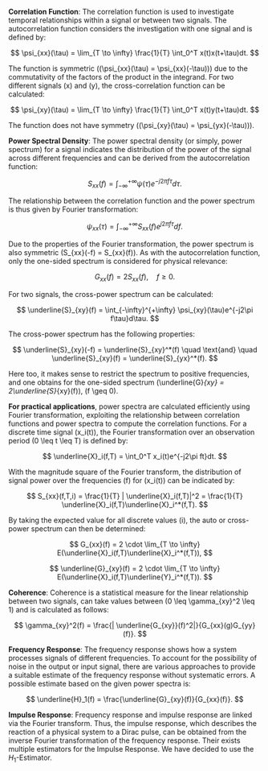 **Correlation Function**:
The correlation function is used to investigate temporal relationships within a signal or between two signals. The autocorrelation function considers the investigation with one signal and is defined by:

$$
\psi_{xx}(\tau) = \lim_{T \to \infty} \frac{1}{T} \int_0^T x(t)x(t+\tau)dt.
$$

The function is symmetric (\(\psi_{xx}(\tau) = \psi_{xx}(-\tau)\)) due to the commutativity of the factors of the product in the integrand. For two different signals \(x\) and \(y\), the cross-correlation function can be calculated:

$$
\psi_{xy}(\tau) = \lim_{T \to \infty} \frac{1}{T} \int_0^T x(t)y(t+\tau)dt.
$$

The function does not have symmetry (\(\psi_{xy}(\tau) = \psi_{yx}(-\tau)\)).

**Power Spectral Density**:
The power spectral density (or simply, power spectrum) for a signal indicates the distribution of the power of the signal across different frequencies and can be derived from the autocorrelation function:

$$
S_{xx}(f) = \int_{-\infty}^{+\infty} \psi(\tau)e^{-j2\pi f\tau}d\tau.
$$

The relationship between the correlation function and the power spectrum is thus given by Fourier transformation:

$$
\psi_{xx}(\tau) = \int_{-\infty}^{+\infty} S_{xx}(f)e^{j2\pi f\tau}df.
$$

Due to the properties of the Fourier transformation, the power spectrum is also symmetric \(S_{xx}(-f) = S_{xx}(f)\). As with the autocorrelation function, only the one-sided spectrum is considered for physical relevance:

$$
G_{xx}(f) = 2S_{xx}(f), \quad f \geq 0.
$$

For two signals, the cross-power spectrum can be calculated:

$$
\underline{S}_{xy}(f) = \int_{-\infty}^{+\infty} \psi_{xy}(\tau)e^{-j2\pi f\tau}d\tau.
$$

The cross-power spectrum has the following properties:

$$
\underline{S}_{xy}(-f) = \underline{S}_{xy}^*(f) \quad \text{and} \quad \underline{S}_{xy}(f) = \underline{S}_{yx}^*(f).
$$

Here too, it makes sense to restrict the spectrum to positive frequencies, and one obtains for the one-sided spectrum \(\underline{G}_{xy} = 2\underline{S}_{xy}(f)\), \(f \geq 0\).

**For practical applications**, power spectra are calculated efficiently using Fourier transformation, exploiting the relationship between correlation functions and power spectra to compute the correlation functions. For a discrete time signal \(x_i(t)\), the Fourier transformation over an observation period \(0 \leq t \leq T\) is defined by:

$$
\underline{X}_i(f,T) = \int_0^T x_i(t)e^{-j2\pi ft}dt.
$$

With the magnitude square of the Fourier transform, the distribution of signal power over the frequencies \(f\) for \(x_i(t)\) can be indicated by:

$$
S_{xx}(f,T,i) = \frac{1}{T} | \underline{X}_i(f,T)|^2 = \frac{1}{T} \underline{X}_i(f,T)\underline{X}_i^*(f,T).
$$

By taking the expected value for all discrete values \(i\), the auto or cross-power spectrum can then be determined:

$$
G_{xx}(f) = 2 \cdot \lim_{T \to \infty} E(\underline{X}_i(f,T)\underline{X}_i^*(f,T)),
$$

$$
\underline{G}_{xy}(f) = 2 \cdot \lim_{T \to \infty} E(\underline{X}_i(f,T)\underline{Y}_i^*(f,T)).
$$

**Coherence**:
Coherence is a statistical measure for the linear relationship between two signals, can take values between \(0 \leq \gamma_{xy}^2 \leq 1\) and is calculated as follows:

$$
\gamma_{xy}^2(f) = \frac{| \underline{G_{xy}}(f)^2|}{G_{xx}(g)G_{yy}(f)}.
$$

**Frequency Response**:
The frequency response shows how a system processes signals of different frequencies. To account for the possibility of noise in the output or input signal, there are various approaches to provide a suitable estimate of the frequency response without systematic errors. A possible estimate based on the given power spectra is:

$$
\underline{H}_1(f) = \frac{\underline{G}_{xy}(f)}{G_{xx}(f)}.
$$

**Impulse Response**:
Frequency response and impulse response are linked via the Fourier transform. Thus, the impulse response, which describes the reaction of a physical system to a Dirac pulse, can be obtained from the inverse Fourier transformation of the frequency response. Their exists multiple estimators for the Impulse Response. We have decided to use the $H_1$-Estimator.
